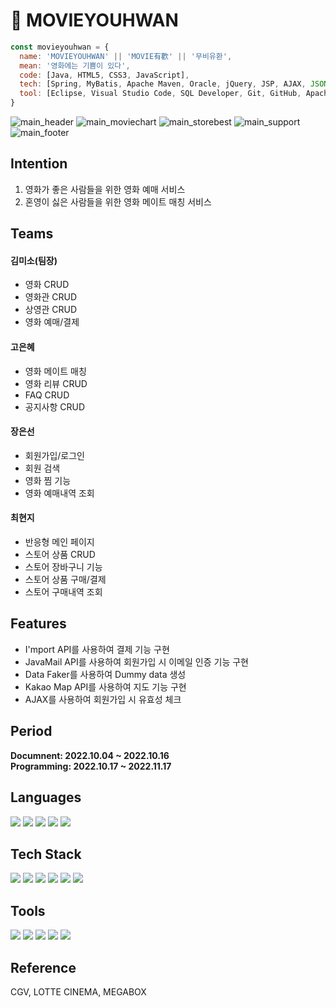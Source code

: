 # 🎥 MOVIEYOUHWAN 

```js
const movieyouhwan = {
  name: 'MOVIEYOUHWAN' || 'MOVIE有歡' || '무비유환',
  mean: '영화에는 기쁨이 있다',
  code: [Java, HTML5, CSS3, JavaScript],
  tech: [Spring, MyBatis, Apache Maven, Oracle, jQuery, JSP, AJAX, JSON],
  tool: [Eclipse, Visual Studio Code, SQL Developer, Git, GitHub, Apache Tomcat]
}
```

![main_header](https://user-images.githubusercontent.com/53848798/203781461-20a6af19-137d-468a-8af5-2b9fd79cf508.PNG)
![main_moviechart](https://user-images.githubusercontent.com/53848798/203781471-ac317b07-5d95-45e1-b598-ca51e1cad1d5.PNG)
![main_storebest](https://user-images.githubusercontent.com/53848798/203781498-8a4c430f-bb6b-4337-870d-4528a052d0c9.PNG)
![main_support](https://user-images.githubusercontent.com/53848798/203781506-59cc128f-dc2b-451f-b702-b8dc371d8a4c.PNG)
![main_footer](https://user-images.githubusercontent.com/53848798/203781512-4c4ea448-99b1-4060-a24a-dc0a0cb77dc7.PNG)

## Intention
1. 영화가 좋은 사람들을 위한 영화 예매 서비스
2. 혼영이 싫은 사람들을 위한 영화 메이트 매칭 서비스

## Teams
#### 김미소(팀장)
* 영화 CRUD
* 영화관 CRUD
* 상영관 CRUD
* 영화 예매/결제
#### 고은혜
* 영화 메이트 매칭
* 영화 리뷰 CRUD
* FAQ CRUD
* 공지사항 CRUD
#### 장은선
* 회원가입/로그인
* 회원 검색
* 영화 찜 기능
* 영화 예매내역 조회
#### 최현지
* 반응형 메인 페이지
* 스토어 상품 CRUD
* 스토어 장바구니 기능
* 스토어 상품 구매/결제
* 스토어 구매내역 조회

## Features
* I'mport API를 사용하여 결제 기능 구현
* JavaMail API를 사용하여 회원가입 시 이메일 인증 기능 구현
* Data Faker를 사용하여 Dummy data 생성
* Kakao Map API를 사용하여 지도 기능 구현
* AJAX를 사용하여 회원가입 시 유효성 체크

## Period
**Documnent: 2022.10.04 ~ 2022.10.16**  
**Programming: 2022.10.17 ~ 2022.11.17**

## Languages
<img src="https://img.shields.io/badge/JAVA-007396?style=flat-square&logo=JAVA&logoColor=white"> <img src="https://img.shields.io/badge/html-E34F26?style=flat-square&logo=HTML5&logoColor=white"> <img src="https://img.shields.io/badge/css-1572B6?style=flat-square&logo=CSS3&logoColor=white"> <img src="https://img.shields.io/badge/JavaScript-F7DF1E?style=flat-square&logo=JavaScript&logoColor=black"> <img src="https://img.shields.io/badge/jQuery-0769AD?style=flat-square&logo=jQuery&logoColor=white">

## Tech Stack
<img src="https://img.shields.io/badge/Spring-6DB33F?style=flat-square&logo=Spring&logoColor=white"> <img src="https://img.shields.io/badge/MyBatis-181717?style=flat-square&logo=MyBatis&logoColor=white"> <img src="https://img.shields.io/badge/Apache Maven-C71A36?style=flat-square&logo=Apache Maven&logoColor=white"> <img src="https://img.shields.io/badge/Oracle-F80000?style=flat-square&logo=Oracle&logoColor=white"> <img src="https://img.shields.io/badge/Ajax-7D929E?style=flat-square&logo=Mybatis&logoColor=white"> <img src="https://img.shields.io/badge/JSON-000000?style=flat-square&logo=JSON&logoColor=white">


## Tools
<img src="https://img.shields.io/badge/Ecplise IDE-2C2255?style=flat-square&logo=Eclipse IDE&logoColor=white"> <img src="https://img.shields.io/badge/Visual Studio Code-007ACC?style=flat-square&logo=Visual Studio Code&logoColor=white"> <img src="https://img.shields.io/badge/Git-F05032?style=flat-square&logo=Git&logoColor=white"> <img src="https://img.shields.io/badge/GitHub-181717?style=flat-square&logo=GitHub&logoColor=white"> <img src="https://img.shields.io/badge/Apache Tomcat-F8DC75?style=flat-square&logo=Apache Tomcat&logoColor=white">

## Reference
CGV, LOTTE CINEMA, MEGABOX
